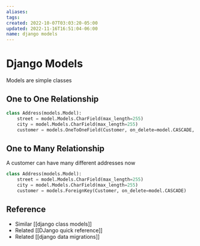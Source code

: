 ```yaml
---
aliases: 
tags: 
created: 2022-10-07T03:03:20-05:00
updated: 2022-11-16T16:51:04-06:00
name: django models
---
```

# Django Models

Models are simple classes

## One to One Relationship
```python
class Address(models.Model):
	street = model.Models.CharField(max_length=255)
	city = model.Models.CharField(max_length=255)
	customer = models.OneToOneField(Customer, on_delete=model.CASCADE, primary_key=True)
```

## One to Many Relationship
A customer can have many different addresses now
```python
class Address(models.Model):
	street = model.Models.CharField(max_length=255)
	city = model.Models.CharField(max_length=255)
	customer = models.ForeignKey(Customer, on_delete=model.CASCADE)
```

## Reference
- Similar [[django class models]]
- Related [[DJango quick reference]]
- Related [[django data migrations]]